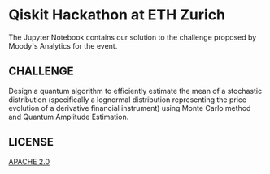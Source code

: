 # Qiskit Hackathon at ETH Zurich

The Jupyter Notebook contains our solution to the challenge proposed by Moody's Analytics for the event.

## CHALLENGE

Design a quantum algorithm to efficiently estimate the mean of a stochastic distribution (specifically a lognormal distribution representing the price evolution of a derivative financial instrument) using Monte Carlo method and Quantum Amplitude Estimation.

## LICENSE

[APACHE 2.0](https://www.apache.org/licenses/LICENSE-2.0.txt)
